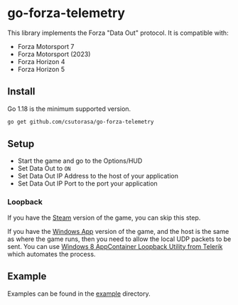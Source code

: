 # go-forza-telemetry

This library implements the Forza "Data Out" protocol. It is compatible with:

- Forza Motorsport 7
- Forza Motorsport (2023)
- Forza Horizon 4
- Forza Horizon 5

## Install

Go 1.18 is the minimum supported version.

```sh
go get github.com/csutorasa/go-forza-telemetry
```

## Setup

- Start the game and go to the Options/HUD
- Set Data Out to `ON`
- Set Data Out IP Address to the host of your application
- Set Data Out IP Port to the port your application

### Loopback

If you have the [Steam](https://store.steampowered.com/) version of the game, you can skip this step.

If you have the [Windows App](https://learn.microsoft.com/en-us/windows/apps/windows-app-sdk/) version of the game,
and the host is the same as where the game runs, then you need to allow the local UDP packets to be sent.
You can use [Windows 8 AppContainer Loopback Utility from Telerik](https://www.telerik.com/fiddler/add-ons) which automates the process.

## Example

Examples can be found in the [example](example) directory.
